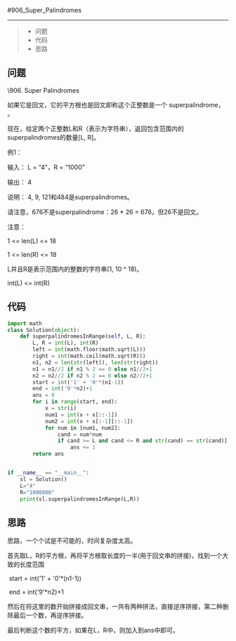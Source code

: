 #906_Super_Palindromes

------

> - 问题
> - 代码
> - 思路

## 问题

\906. Super Palindromes

如果它是回文，它的平方根也是回文即称这个正整数是一个  superpalindrome，  。

现在，给定两个正整数L和R（表示为字符串），返回包含范围内的superpalindromes的数量[L, R]。

例1：

输入： L = “4”，R = “1000”

输出： 4

 说明： 4, 9, 121和484是superpalindromes。

请注意，676不是superpalindrome：26 * 26 = 676，但26不是回文。

注意： 

1 <= len(L) <= 18

1 <= len(R) <= 18

L并且R是表示范围内的整数的字符串[1, 10 ^ 18)。

int(L) <= int(R)

## 代码

```python
import math
class Solution(object):
    def superpalindromesInRange(self, L, R):
        L, R = int(L), int(R)
        left = int(math.floor(math.sqrt(L)))
        right = int(math.ceil(math.sqrt(R)))
        n1, n2 = len(str(left)), len(str(right))
        n1 = n1//2 if n1 % 2 == 0 else n1//2+1
        n2 = n2//2 if n2 % 2 == 0 else n2//2+1
        start = int('1' + '0'*(n1-1))
        end = int('9'*n2)+1
        ans = 0
        for i in range(start, end):
            x = str(i)
            num1 = int(x + x[::-1])
            num2 = int(x + x[:-1][::-1])
            for num in [num1, num2]:
                cand = num*num
                if cand >= L and cand <= R and str(cand) == str(cand)[::-1]:
                    ans += 1
        return ans


if __name__ == "__main__":
    sl = Solution()
    L="4"
    R="1000000"
    print(sl.superpalindromesInRange(L,R))
```

## 思路

思路，一个个试是不可能的，时间复杂度太高。

首先取L，R的平方根，再将平方根取长度的一半(用于回文串的拼接)，找到一个大致的长度范围

​    start = int('1' + '0'*(n1-1))

​    end = int('9'*n2)+1

然后在将这里的数开始拼接成回文串，一共有两种拼法，直接逆序拼接，第二种删除最后一个数，再逆序拼接。

最后判断这个数的平方，如果在L，R中，则加入到ans中即可。
